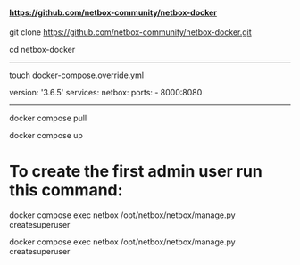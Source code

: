 #### https://github.com/netbox-community/netbox-docker

git clone https://github.com/netbox-community/netbox-docker.git

cd netbox-docker

-------------------------
touch docker-compose.override.yml

version: '3.6.5'
services:
  netbox:
    ports:
    - 8000:8080

------------------------------

docker compose pull

docker compose up




# To create the first admin user run this command:
docker compose exec netbox /opt/netbox/netbox/manage.py createsuperuser



docker compose exec netbox /opt/netbox/netbox/manage.py createsuperuser
